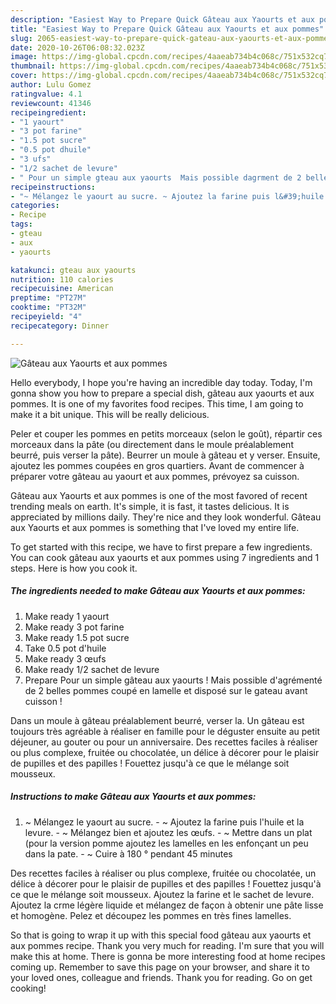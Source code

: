 ```yaml
---
description: "Easiest Way to Prepare Quick Gâteau aux Yaourts et aux pommes"
title: "Easiest Way to Prepare Quick Gâteau aux Yaourts et aux pommes"
slug: 2065-easiest-way-to-prepare-quick-gateau-aux-yaourts-et-aux-pommes
date: 2020-10-26T06:08:32.023Z
image: https://img-global.cpcdn.com/recipes/4aaeab734b4c068c/751x532cq70/gateau-aux-yaourts-et-aux-pommes-photo-principale-de-la-recette.jpg
thumbnail: https://img-global.cpcdn.com/recipes/4aaeab734b4c068c/751x532cq70/gateau-aux-yaourts-et-aux-pommes-photo-principale-de-la-recette.jpg
cover: https://img-global.cpcdn.com/recipes/4aaeab734b4c068c/751x532cq70/gateau-aux-yaourts-et-aux-pommes-photo-principale-de-la-recette.jpg
author: Lulu Gomez
ratingvalue: 4.1
reviewcount: 41346
recipeingredient:
- "1 yaourt"
- "3 pot farine"
- "1.5 pot sucre"
- "0.5 pot dhuile"
- "3 ufs"
- "1/2 sachet de levure"
- " Pour un simple gteau aux yaourts  Mais possible dagrment de 2 belles pommes coup en lamelle et dispos sur le gateau avant cuisson "
recipeinstructions:
- "~ Mélangez le yaourt au sucre. ~ Ajoutez la farine puis l&#39;huile et la levure. ~ Mélangez bien et ajoutez les œufs. ~ Mettre dans un plat (pour la version pomme ajoutez les lamelles en les enfonçant un peu dans la pate. ~ Cuire à 180 ° pendant 45 minutes"
categories:
- Recipe
tags:
- gteau
- aux
- yaourts

katakunci: gteau aux yaourts 
nutrition: 110 calories
recipecuisine: American
preptime: "PT27M"
cooktime: "PT32M"
recipeyield: "4"
recipecategory: Dinner

---
```



![Gâteau aux Yaourts et aux pommes](https://img-global.cpcdn.com/recipes/4aaeab734b4c068c/751x532cq70/gateau-aux-yaourts-et-aux-pommes-photo-principale-de-la-recette.jpg)

Hello everybody, I hope you're having an incredible day today. Today, I'm gonna show you how to prepare a special dish, gâteau aux yaourts et aux pommes. It is one of my favorites food recipes. This time, I am going to make it a bit unique. This will be really delicious.

Peler et couper les pommes en petits morceaux (selon le goût), répartir ces morceaux dans la pâte (ou directement dans le moule préalablement beurré, puis verser la pâte). Beurrer un moule à gâteau et y verser. Ensuite, ajoutez les pommes coupées en gros quartiers. Avant de commencer à préparer votre gâteau au yaourt et aux pommes, prévoyez sa cuisson.

Gâteau aux Yaourts et aux pommes is one of the most favored of recent trending meals on earth. It's simple, it is fast, it tastes delicious. It is appreciated by millions daily. They're nice and they look wonderful. Gâteau aux Yaourts et aux pommes is something that I've loved my entire life.


To get started with this recipe, we have to first prepare a few ingredients. You can cook gâteau aux yaourts et aux pommes using 7 ingredients and 1 steps. Here is how you cook it.

<!--inarticleads1-->

##### The ingredients needed to make Gâteau aux Yaourts et aux pommes:

1. Make ready 1 yaourt
1. Make ready 3 pot farine
1. Make ready 1.5 pot sucre
1. Take 0.5 pot d&#39;huile
1. Make ready 3 œufs
1. Make ready 1/2 sachet de levure
1. Prepare  Pour un simple gâteau aux yaourts ! Mais possible d&#39;agrémenté de 2 belles pommes coupé en lamelle et disposé sur le gateau avant cuisson !


Dans un moule à gâteau préalablement beurré, verser la. Un gâteau est toujours très agréable à réaliser en famille pour le déguster ensuite au petit déjeuner, au gouter ou pour un anniversaire. Des recettes faciles à réaliser ou plus complexe, fruitée ou chocolatée, un délice à décorer pour le plaisir de pupilles et des papilles ! Fouettez jusqu&#39;à ce que le mélange soit mousseux. 

<!--inarticleads2-->

##### Instructions to make Gâteau aux Yaourts et aux pommes:

1. ~ Mélangez le yaourt au sucre. - ~ Ajoutez la farine puis l&#39;huile et la levure. - ~ Mélangez bien et ajoutez les œufs. - ~ Mettre dans un plat (pour la version pomme ajoutez les lamelles en les enfonçant un peu dans la pate. - ~ Cuire à 180 ° pendant 45 minutes


Des recettes faciles à réaliser ou plus complexe, fruitée ou chocolatée, un délice à décorer pour le plaisir de pupilles et des papilles ! Fouettez jusqu&#39;à ce que le mélange soit mousseux. Ajoutez la farine et le sachet de levure. Ajoutez la crme légère liquide et mélangez de façon à obtenir une pâte lisse et homogène. Pelez et découpez les pommes en très fines lamelles. 

So that is going to wrap it up with this special food gâteau aux yaourts et aux pommes recipe. Thank you very much for reading. I'm sure that you will make this at home. There is gonna be more interesting food at home recipes coming up. Remember to save this page on your browser, and share it to your loved ones, colleague and friends. Thank you for reading. Go on get cooking!
